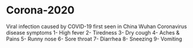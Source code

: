 # Corona-2020
Viral infection caused by COVID-19 first seen in China Wuhan 
Coronavirus disease symptoms
1- High fever 
2- Tiredness
3- Dry cough 
4- Aches & Pains 
5- Runny nose
6- Sore throat 
7- Diarrhea
8- Sneezing 
9- Vomiting 
